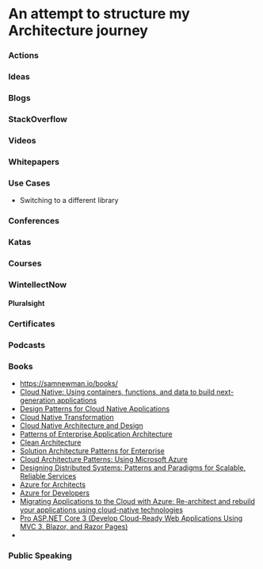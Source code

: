 # An attempt to structure my Architecture journey


### Actions



### Ideas



### Blogs


### StackOverflow


### Videos

### Whitepapers


### Use Cases
- Switching to a different library

### Conferences



### Katas

### Courses


### WintellectNow


#### Pluralsight 



### Certificates

### Podcasts


 

### Books

- https://samnewman.io/books/
- [Cloud Native: Using containers, functions, and data to build next-generation applications](https://www.amazon.co.uk/Cloud-Native-Containers-Next-Generation-Applications/dp/1492053821/ref=sr_1_3?crid=186YVYVW2ON55&keywords=cloud-native&qid=1670995542&sprefix=cloud-native%2Caps%2C139&sr=8-3)
- [Design Patterns for Cloud Native Applications](https://www.amazon.co.uk/Design-Patterns-Cloud-Native-Applications/dp/1492090719/ref=sr_1_4?crid=186YVYVW2ON55&keywords=cloud-native&qid=1670995542&sprefix=cloud-native%2Caps%2C139&sr=8-4)
- [Cloud Native Transformation](https://www.amazon.co.uk/Cloud-Native-Transformation-Practical-Innovation/dp/1492048909/ref=sr_1_5?crid=186YVYVW2ON55&keywords=cloud-native&qid=1670995542&sprefix=cloud-native%2Caps%2C139&sr=8-5)
- [Cloud Native Architecture and Design](https://www.amazon.co.uk/Cloud-Native-Architecture-Design-Enterprise-Grade/dp/1484272250/ref=sr_1_12?crid=186YVYVW2ON55&keywords=cloud-native&qid=1670995542&sprefix=cloud-native%2Caps%2C139&sr=8-12)
- [Patterns of Enterprise Application Architecture](https://www.amazon.co.uk/Enterprise-Application-Architecture-Addison-Wesley-Signature/dp/0321127420/ref=sr_1_1?crid=1JKJXADG8VNEO&keywords=patterns+of+enterprise+application+architecture&qid=1691329517&sprefix=patterns+of+e%2Caps%2C207&sr=8-1)
- [Clean Architecture](https://www.amazon.co.uk/dp/0134494164/ref=sspa_dk_detail_1?psc=1&pd_rd_i=0134494164&pd_rd_w=xMR5k&content-id=amzn1.sym.84ea1bf1-65a8-4363-b8f5-f0df58cbb686&pf_rd_p=84ea1bf1-65a8-4363-b8f5-f0df58cbb686&pf_rd_r=VE243D5EGMBDXFP0N1T8&pd_rd_wg=MMPBW&pd_rd_r=3b7a51ea-dc62-4edd-bad7-40d0009eac7a&s=books&sp_csd=d2lkZ2V0TmFtZT1zcF9kZXRhaWw)
- [Solution Architecture Patterns for Enterprise](https://www.amazon.co.uk/Solution-Architecture-Patterns-Enterprise-Building/dp/1484289471/ref=sr_1_4?crid=1JKJXADG8VNEO&keywords=patterns+of+enterprise+application+architecture&qid=1691329517&sprefix=patterns+of+e%2Caps%2C207&sr=8-4)
- [Cloud Architecture Patterns: Using Microsoft Azure](https://www.amazon.com/Cloud-Architecture-Patterns-Using-Microsoft-ebook/dp/B009G8PYY4/ref=sr_1_1?crid=231FQPXZIPVNZ&keywords=Cloud+Architecture+Patterns%3A+Usi&qid=1691325764&s=books&sprefix=cloud+architecture+patterns+usi%2Cstripbooks-intl-ship%2C222&sr=1-1)
- [Designing Distributed Systems: Patterns and Paradigms for Scalable, Reliable Services](https://www.amazon.com/Designing-Distributed-Systems-Patterns-Paradigms/dp/1491983647/ref=sr_1_1?crid=2YHMR1Z3W3GT7&keywords=Designing+Distributed+Systems%3A+Patterns+and+Paradigms+for+Scalable%2C+Reliable+Services&qid=1691325717&s=books&sprefix=designing+distributed+systems+patterns+and+paradigms+for+scalable%2C+reliable+services%2Cstripbooks-intl-ship%2C225&sr=1-1)
- [Azure for Architects](https://www.amazon.com/Azure-Architects-scalable-high-availability-applications-ebook/dp/B08DCKS8QB/ref=d_pd_sim_sccl_1_5/143-0882487-2868360?pd_rd_w=g6oB9&content-id=amzn1.sym.5caf7ed1-cf3c-496d-a76f-00db8278e512&pf_rd_p=5caf7ed1-cf3c-496d-a76f-00db8278e512&pf_rd_r=XR44S271V1AQ256TWXN3&pd_rd_wg=A8Tq6&pd_rd_r=5d8eac98-afdc-41b6-99bb-fae6980ed223&pd_rd_i=B08DCKS8QB&psc=1)
- [Azure for Developers](https://www.amazon.com/Hands-Azure-Developers-ecosystems-containers-ebook/dp/B07GDGCX29/ref=d_pd_sim_sccl_1_4/143-0882487-2868360?pd_rd_w=g6oB9&content-id=amzn1.sym.5caf7ed1-cf3c-496d-a76f-00db8278e512&pf_rd_p=5caf7ed1-cf3c-496d-a76f-00db8278e512&pf_rd_r=XR44S271V1AQ256TWXN3&pd_rd_wg=A8Tq6&pd_rd_r=5d8eac98-afdc-41b6-99bb-fae6980ed223&pd_rd_i=B07GDGCX29&psc=1)
- [Migrating Applications to the Cloud with Azure: Re-architect and rebuild your applications using cloud-native technologies](https://www.amazon.com/Migrating-Applications-Cloud-Azure-Re-architect-ebook/dp/B081Z3VRMD)
- [Pro ASP.NET Core 3 (Develop Cloud-Ready Web Applications Using MVC 3, Blazor, and Razor Pages)](https://www.amazon.com/Pro-ASP-NET-Core-Cloud-Ready-Applications/dp/1484254392)
- 


### Public Speaking

